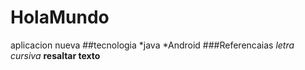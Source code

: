 # HolaMundo
aplicacion nueva
##tecnologia
*java
*Android
###Referencaias
*letra cursiva*
**resaltar texto**
